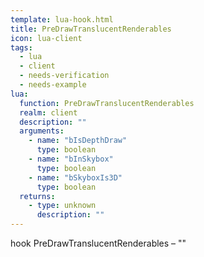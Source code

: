 ```yaml
---
template: lua-hook.html
title: PreDrawTranslucentRenderables
icon: lua-client
tags:
  - lua
  - client
  - needs-verification
  - needs-example
lua:
  function: PreDrawTranslucentRenderables
  realm: client
  description: ""
  arguments:
    - name: "bIsDepthDraw"
      type: boolean
    - name: "bInSkybox"
      type: boolean
    - name: "bSkyboxIs3D"
      type: boolean
  returns:
    - type: unknown
      description: ""
---
```


<div class="lua__search__keywords">
hook PreDrawTranslucentRenderables &#x2013; ""
</div>
